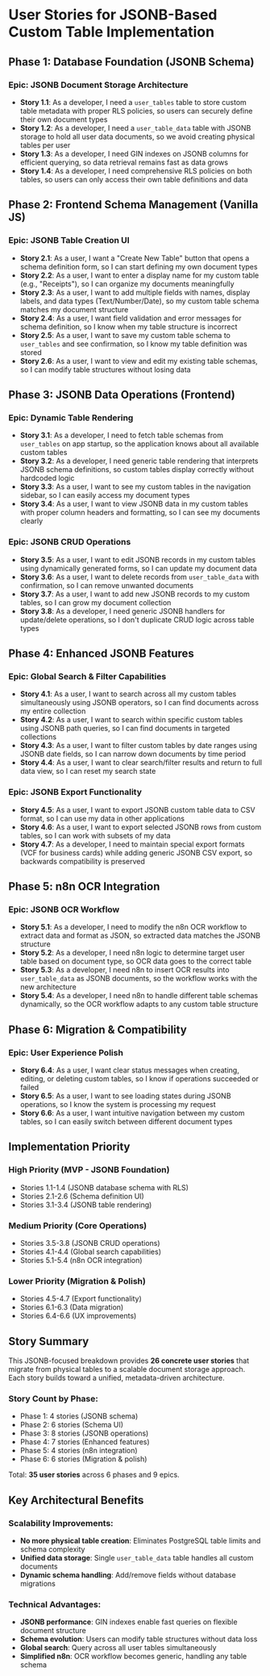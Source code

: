 # User Stories for JSONB-Based Custom Table Implementation

## Phase 1: Database Foundation (JSONB Schema)

### Epic: JSONB Document Storage Architecture
- **Story 1.1**: As a developer, I need a `user_tables` table to store custom table metadata with proper RLS policies, so users can securely define their own document types
- **Story 1.2**: As a developer, I need a `user_table_data` table with JSONB storage to hold all user data documents, so we avoid creating physical tables per user
- **Story 1.3**: As a developer, I need GIN indexes on JSONB columns for efficient querying, so data retrieval remains fast as data grows
- **Story 1.4**: As a developer, I need comprehensive RLS policies on both tables, so users can only access their own table definitions and data

## Phase 2: Frontend Schema Management (Vanilla JS)

### Epic: JSONB Table Creation UI
- **Story 2.1**: As a user, I want a "Create New Table" button that opens a schema definition form, so I can start defining my own document types
- **Story 2.2**: As a user, I want to enter a display name for my custom table (e.g., "Receipts"), so I can organize my documents meaningfully  
- **Story 2.3**: As a user, I want to add multiple fields with names, display labels, and data types (Text/Number/Date), so my custom table schema matches my document structure
- **Story 2.4**: As a user, I want field validation and error messages for schema definition, so I know when my table structure is incorrect
- **Story 2.5**: As a user, I want to save my custom table schema to `user_tables` and see confirmation, so I know my table definition was stored
- **Story 2.6**: As a user, I want to view and edit my existing table schemas, so I can modify table structures without losing data

## Phase 3: JSONB Data Operations (Frontend)

### Epic: Dynamic Table Rendering
- **Story 3.1**: As a developer, I need to fetch table schemas from `user_tables` on app startup, so the application knows about all available custom tables
- **Story 3.2**: As a developer, I need generic table rendering that interprets JSONB schema definitions, so custom tables display correctly without hardcoded logic
- **Story 3.3**: As a user, I want to see my custom tables in the navigation sidebar, so I can easily access my document types
- **Story 3.4**: As a user, I want to view JSONB data in my custom tables with proper column headers and formatting, so I can see my documents clearly

### Epic: JSONB CRUD Operations  
- **Story 3.5**: As a user, I want to edit JSONB records in my custom tables using dynamically generated forms, so I can update my document data
- **Story 3.6**: As a user, I want to delete records from `user_table_data` with confirmation, so I can remove unwanted documents
- **Story 3.7**: As a user, I want to add new JSONB records to my custom tables, so I can grow my document collection
- **Story 3.8**: As a developer, I need generic JSONB handlers for update/delete operations, so I don't duplicate CRUD logic across table types

## Phase 4: Enhanced JSONB Features

### Epic: Global Search & Filter Capabilities
- **Story 4.1**: As a user, I want to search across all my custom tables simultaneously using JSONB operators, so I can find documents across my entire collection
- **Story 4.2**: As a user, I want to search within specific custom tables using JSONB path queries, so I can find documents in targeted collections
- **Story 4.3**: As a user, I want to filter custom tables by date ranges using JSONB date fields, so I can narrow down documents by time period
- **Story 4.4**: As a user, I want to clear search/filter results and return to full data view, so I can reset my search state

### Epic: JSONB Export Functionality
- **Story 4.5**: As a user, I want to export JSONB custom table data to CSV format, so I can use my data in other applications
- **Story 4.6**: As a user, I want to export selected JSONB rows from custom tables, so I can work with subsets of my data
- **Story 4.7**: As a developer, I need to maintain special export formats (VCF for business cards) while adding generic JSONB CSV export, so backwards compatibility is preserved

## Phase 5: n8n OCR Integration

### Epic: JSONB OCR Workflow
- **Story 5.1**: As a developer, I need to modify the n8n OCR workflow to extract data and format as JSON, so extracted data matches the JSONB structure
- **Story 5.2**: As a developer, I need n8n logic to determine target user table based on document type, so OCR data goes to the correct table
- **Story 5.3**: As a developer, I need n8n to insert OCR results into `user_table_data` as JSONB documents, so the workflow works with the new architecture
- **Story 5.4**: As a developer, I need n8n to handle different table schemas dynamically, so the OCR workflow adapts to any custom table structure

## Phase 6: Migration & Compatibility

### Epic: User Experience Polish
- **Story 6.4**: As a user, I want clear status messages when creating, editing, or deleting custom tables, so I know if operations succeeded or failed
- **Story 6.5**: As a user, I want to see loading states during JSONB operations, so I know the system is processing my request
- **Story 6.6**: As a user, I want intuitive navigation between my custom tables, so I can easily switch between different document types

## Implementation Priority

### High Priority (MVP - JSONB Foundation)
- Stories 1.1-1.4 (JSONB database schema with RLS)  
- Stories 2.1-2.6 (Schema definition UI)
- Stories 3.1-3.4 (JSONB table rendering)

### Medium Priority (Core Operations)
- Stories 3.5-3.8 (JSONB CRUD operations)
- Stories 4.1-4.4 (Global search capabilities)  
- Stories 5.1-5.4 (n8n OCR integration)

### Lower Priority (Migration & Polish)
- Stories 4.5-4.7 (Export functionality)
- Stories 6.1-6.3 (Data migration)
- Stories 6.4-6.6 (UX improvements)

## Story Summary

This JSONB-focused breakdown provides **26 concrete user stories** that migrate from physical tables to a scalable document storage approach. Each story builds toward a unified, metadata-driven architecture.

### Story Count by Phase:
- Phase 1: 4 stories (JSONB schema)
- Phase 2: 6 stories (Schema UI)
- Phase 3: 8 stories (JSONB operations)
- Phase 4: 7 stories (Enhanced features)
- Phase 5: 4 stories (n8n integration)
- Phase 6: 6 stories (Migration & polish)

Total: **35 user stories** across 6 phases and 9 epics.

## Key Architectural Benefits

### Scalability Improvements:
- **No more physical table creation**: Eliminates PostgreSQL table limits and schema complexity
- **Unified data storage**: Single `user_table_data` table handles all custom documents
- **Dynamic schema handling**: Add/remove fields without database migrations

### Technical Advantages:
- **JSONB performance**: GIN indexes enable fast queries on flexible document structure
- **Schema evolution**: Users can modify table structures without data loss
- **Global search**: Query across all user tables simultaneously
- **Simplified n8n**: OCR workflow becomes generic, handling any table schema